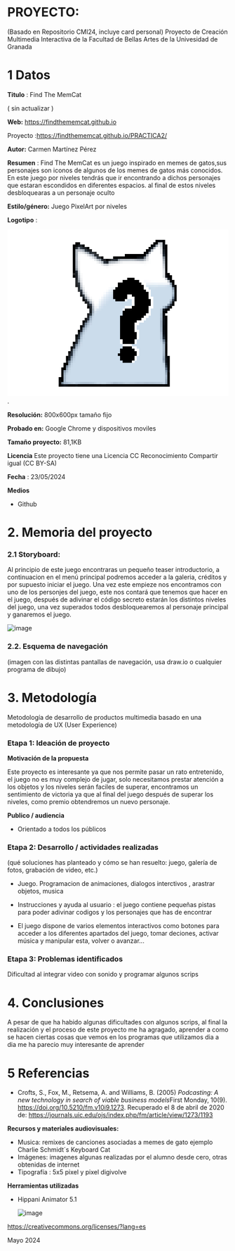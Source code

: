 # PROYECTO: 

(Basado en Repositorio CMI24, incluye card personal)
Proyecto de Creación Multimedia Interactiva de la  Facultad de Bellas Artes de la Univesidad de Granada



# 1 Datos 



**Titulo** : Find The MemCat

( sin actualizar )

**Web:**   https://findthememcat.github.io

Proyecto :https://findthememcat.github.io/PRACTICA2/

**Autor:**  Carmen Martínez Pérez

**Resumen** : Find The MemCat es un juego inspirado en memes de gatos,sus personajes son iconos de algunos de los memes de gatos más conocidos.
En este juego por niveles tendrás que ir encontrando a dichos personajes que estaran escondidos en diferentes espacios. al final de estos niveles desbloquearas a un personaje oculto 

**Estilo/género:**  Juego PixelArt por niveles

**Logotipo** :

![logo](https://github.com/findthememcat/CMI24/blob/main/IMG_2226.PNG).

**Resolución:** 800x600px tamaño fijo

**Probado en:**  Google Chrome  y dispositivos moviles 

**Tamaño proyecto:** 81,1KB 

**Licencia** Este proyecto tiene una Licencia CC Reconocimiento Compartir igual (CC BY-SA)

**Fecha** : 23/05/2024

**Medios** 

- Github



# 2. Memoria del proyecto 

### 2.1 Storyboard: 

Al principio de este juego encontraras un pequeño teaser introductorio, a continuacion en el menú principal podremos acceder a la galeria, créditos y por supuesto iniciar el juego.
Una vez este empieze nos encontramos con uno de los personjes del juego, este nos contará que tenemos que hacer en el juego, después de adivinar el código secreto estarán los distintos niveles del juego, una vez superados todos desbloquearemos al personaje principal y ganaremos el juego.


![image](https://github.com/findthememcat/findthememcat.github.io/assets/170507075/72e8bd7a-3449-4843-87ba-11b36e5d31b2)




### 2.2. Esquema de navegación 



(imagen con las distintas pantallas de navegación, usa draw.io o cualquier programa de dibujo)







# 3. Metodología

Metodología de desarrollo de productos multimedia basado en una metodología de UX (User Experience)



### Etapa 1: Ideación de proyecto



**Motivación de la propuesta** 

Este  proyecto es interesante ya que nos permite pasar un rato entretenido, el juego no es muy complejo de jugar, solo necesitamos prestar atención a los objetos y los niveles serán faciles de superar, encontramos un sentimiento de victoria ya que al final del juego después de superar los niveles, como premio obtendremos un nuevo personaje.



**Publico / audiencia**

- Orientado a todos los públicos





### Etapa 2: Desarrollo / actividades realizadas

(qué soluciones has planteado y cómo se han resuelto: juego, galería de fotos, grabación de video, etc.)

- Juego. Programacion de animaciones, dialogos interctivos , arastrar objetos, musica
  
- Instrucciones y ayuda al usuario : el juego contiene pequeñas pistas para poder adivinar codigos y los personajes que has de encontrar
  
- El juego dispone de varios elementos interactivos como botones para acceder a los diferentes apartados del juego, tomar deciones, activar música y manipular esta, volver o avanzar...




### Etapa 3: Problemas identificados

Dificultad al integrar video con sonido y programar algunos scrips



# 4. Conclusiones 



A pesar de que ha habido algunas dificultades con algunos scrips, al final la realización y el proceso de este proyecto me ha agragado, aprender a como se hacen ciertas cosas que vemos en los programas que utilizamos dia a dia me ha parecio muy interesante de aprender




# 5 Referencias 


- Crofts, S., Fox, M., Retsema, A. and Williams, B. (2005) *Podcasting: A new technology in search of viable business models*First Monday, 10(9). https://doi.org/10.5210/fm.v10i9.1273. Recuperado el 8 de abril de 2020 de: https://journals.uic.edu/ojs/index.php/fm/article/view/1273/1193

**Recursos y materiales audiovisuales:**

* Musica:  remixes de canciones asociadas a memes de gato ejemplo Charlie Schmidt´s Keyboard Cat
* Imágenes:  imagenes algunas realizadas por el alumno desde cero, otras obtenidas de internet
* Tipografía : 5x5 pixel y pixel digivolve

**Herramientas utilizadas**

- Hippani Animator 5.1

  ![image](https://github.com/findthememcat/findthememcat.github.io/assets/170507075/0573905a-0bc1-4ed8-b091-63abcd22ce4f)



https://creativecommons.org/licenses/?lang=es

Mayo 2024
